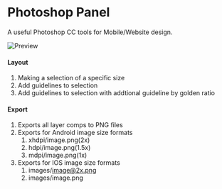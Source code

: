 Photoshop Panel
===============

A useful Photoshop CC tools for Mobile/Website design.

![Preview](https://raw.github.com/indiejoseph/Photoshop-Panel/master/preview.png)

#### Layout ####
1. Making a selection of a specific size
2. Add guidelines to selection
3. Add guidelines to selection with addtional guideline by golden ratio

#### Export ####
1. Exports all layer comps to PNG files
2. Exports for Android image size formats
	1. xhdpi/image.png(2x)
	2. hdpi/image.png(1.5x)
	3. mdpi/image.png(1x)
3. Exports for IOS image size formats
	1. images/image@2x.png
	2. images/image.png